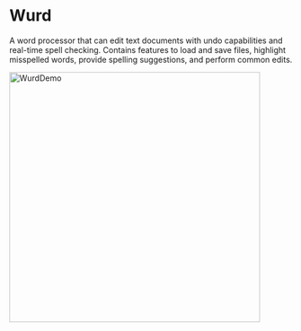 # Wurd

A word processor that can edit text documents with undo capabilities and real-time spell checking. Contains features to load and save files, highlight misspelled words, provide spelling suggestions, and perform common edits.

<img width="446" alt="WurdDemo" src="https://user-images.githubusercontent.com/79350777/189768629-e8514200-e8fd-4436-92ce-8af494bac540.png">
